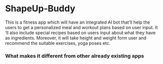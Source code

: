 # ShapeUp-Buddy
This is a fitness app which will have an integrated AI bot that’ll help the users to get a personalized meal and workout plans based on user input. 
It ‘ll also include special recipes based on users input about what they have as ingredients.
Moreover, it will take height and weight form user and recommend the suitable exercises, yoga poses etc.

<h3> What makes it different from other already existing apps </h3>

